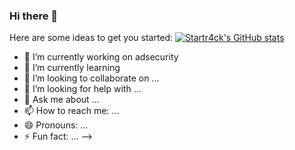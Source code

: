### Hi there 👋


Here are some ideas to get you started:
[![Startr4ck's GitHub stats](https://github-readme-stats.vercel.app/api?username=Startr4ck)](https://github.com/Startr4ck/github-readme-stats)


- 🔭 I’m currently working on adsecurity
- 🌱 I’m currently learning 
- 👯 I’m looking to collaborate on ...
- 🤔 I’m looking for help with ...
- 💬 Ask me about ...
- 📫 How to reach me: ...
- 😄 Pronouns: ...
- ⚡ Fun fact: ...
-->
